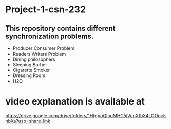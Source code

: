 # Project-1-csn-232
## This repository contains different synchronization problems. 
- Producer Consumer Problem
- Readers Writers Problem
- Dining philosophers 
- Sleeping Barber
- Cigarette Smoker 
- Dressing Room
- H2O 
# video explanation is available at
https://drive.google.com/drive/folders/1HfgVoQIouMHC5jVcnXfbX4LOOoc5nbXa?usp=share_link
